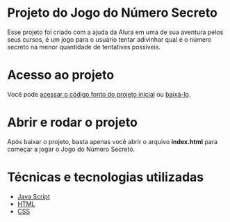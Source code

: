 # Projeto do Jogo do Número Secreto

Esse projeto foi criado com a ajuda da Alura em uma de sua aventura pelos seus cursos, é um jogo para o usuário tentar adivinhar qual é o número secreto na menor quantidade de tentativas possíveis.

# Acesso ao projeto

Você pode [acessar o código fonto do projeto inicial](https://github.com/iLobbo/numero-secreto/tree/f04e528595545e6551eddeae92fdbbd6f32ce98d) ou [baixá-lo](https://github.com/iLobbo/numero-secreto/archive/f04e528595545e6551eddeae92fdbbd6f32ce98d.zip).

# Abrir e rodar o projeto

Após baixar o projeto, basta apenas você abrir o arquivo **index.html** para começar a jogar o Jogo do Número Secreto.

# Técnicas e tecnologias utilizadas

- [Java Script](https://img.shields.io/badge/JavaScript-31%2C2%25-yellow)
- [HTML](https://img.shields.io/badge/HTML-39%2C6%25-red)
- [CSS](https://img.shields.io/badge/CSS-29%2C2%25-purple)
